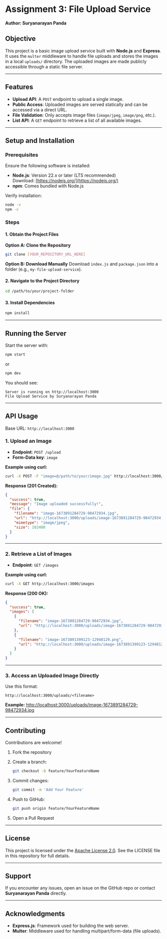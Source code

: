 # Assignment 3: File Upload Service  
**Author: Suryanarayan Panda**

## Objective  
This project is a basic image upload service built with **Node.js** and **Express**. It uses the `multer` middleware to handle file uploads and stores the images in a local `uploads/` directory. The uploaded images are made publicly accessible through a static file server.

---

## Features  
- **Upload API**: A `POST` endpoint to upload a single image.  
- **Public Access**: Uploaded images are served statically and can be accessed via a direct URL.  
- **File Validation**: Only accepts image files (`image/jpeg`, `image/png`, etc.).  
- **List API**: A `GET` endpoint to retrieve a list of all available images.

---

## Setup and Installation  

### Prerequisites  
Ensure the following software is installed:

- **Node.js**: Version 22.x or later (LTS recommended)  
  Download: [https://nodejs.org/](https://nodejs.org/)  
- **npm**: Comes bundled with Node.js  

Verify installation:
```bash
node -v
npm -v
````

### Steps

#### 1. Obtain the Project Files

**Option A: Clone the Repository**

```bash
git clone [YOUR_REPOSITORY_URL_HERE]
```

**Option B: Download Manually**
Download `index.js` and `package.json` into a folder (e.g., `my-file-upload-service`).

#### 2. Navigate to the Project Directory

```bash
cd /path/to/your/project-folder
```

#### 3. Install Dependencies

```bash
npm install
```

---

## Running the Server

Start the server with:

```bash
npm start
```
or

```bash
npm dev
```

You should see:

```
Server is running on http://localhost:3000  
File Upload Service by Suryanarayan Panda
```

---

## API Usage

Base URL: `http://localhost:3000`

### 1. Upload an Image

* **Endpoint**: `POST /upload`
* **Form-Data key**: `image`

**Example using curl:**

```bash
curl -X POST -F "image=@/path/to/your/image.jpg" http://localhost:3000/upload
```

**Response (201 Created):**

```json
{
  "success": true,
  "message": "Image uploaded successfully!",
  "file": {
    "filename": "image-1673891284729-98472934.jpg",
    "url": "http://localhost:3000/uploads/image-1673891284729-98472934.jpg",
    "mimetype": "image/jpeg",
    "size": 102400
  }
}
```

---

### 2. Retrieve a List of Images

* **Endpoint**: `GET /images`

**Example using curl:**

```bash
curl -X GET http://localhost:3000/images
```

**Response (200 OK):**

```json
{
  "success": true,
  "images": [
    {
      "filename": "image-1673891284729-98472934.jpg",
      "url": "http://localhost:3000/uploads/image-1673891284729-98472934.jpg"
    },
    {
      "filename": "image-1673891399123-12948129.png",
      "url": "http://localhost:3000/uploads/image-1673891399123-12948129.png"
    }
  ]
}
```

---

### 3. Access an Uploaded Image Directly

Use this format:

```
http://localhost:3000/uploads/<filename>
```

**Example:**
[http://localhost:3000/uploads/image-1673891284729-98472934.jpg](http://localhost:3000/uploads/image-1673891284729-98472934.jpg)

---

## Contributing

Contributions are welcome!

1. Fork the repository
2. Create a branch:

   ```bash
   git checkout -b feature/YourFeatureName
   ```
3. Commit changes:

   ```bash
   git commit -m 'Add Your Feature'
   ```
4. Push to GitHub:

   ```bash
   git push origin feature/YourFeatureName
   ```
5. Open a Pull Request

---

## License

This project is licensed under the [Apache License 2.0](LICENSE). See the LICENSE file in this repository for full details.

---

## Support

If you encounter any issues, open an issue on the GitHub repo or contact **Suryanarayan Panda** directly.

---

## Acknowledgments

* **Express.js**: Framework used for building the web server.
* **Multer**: Middleware used for handling multipart/form-data (file uploads).
